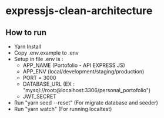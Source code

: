# expressjs-clean-architecture

## How to run
- Yarn Install
- Copy .env.example to .env
- Setup in file .env is :
    - APP_NAME (Portofolio - API EXPRESS JS)
    - APP_ENV (local/development/staging/production)
    - PORT = 3000
    - DATABASE_URL (EX : "mysql://root:@localhost:3306/personal_portofolio")
    - JWT_SECRET 
- Run "yarn seed --reset" (For migrate database and seeder)
- Run "yarn watch" (For running localtest)
